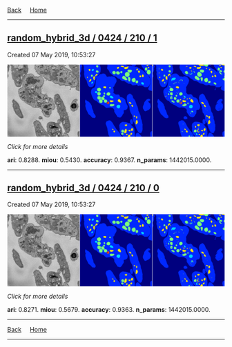 
[Back](..)&nbsp;&nbsp;&nbsp;&nbsp;&nbsp;[Home](https://leapmanlab.github.io/snapshots)

---

<div class="summary"><a href="1"><h2>random_hybrid_3d / 0424 / 210 / 1</h2></a><p>Created 07 May 2019, 10:53:27
</p><a href="1"><img src="1/media/summary.png" align="center"></a><p>
<i>Click for more details</i>
</p></div>

**ari**: 0.8288. **miou**: 0.5430. **accuracy**: 0.9367. **n_params**: 1442015.0000. 

---

<div class="summary"><a href="0"><h2>random_hybrid_3d / 0424 / 210 / 0</h2></a><p>Created 07 May 2019, 10:53:27
</p><a href="0"><img src="0/media/summary.png" align="center"></a><p>
<i>Click for more details</i>
</p></div>

**ari**: 0.8271. **miou**: 0.5679. **accuracy**: 0.9363. **n_params**: 1442015.0000. 

---

[Back](..)&nbsp;&nbsp;&nbsp;&nbsp;&nbsp;[Home](https://leapmanlab.github.io/snapshots)

---